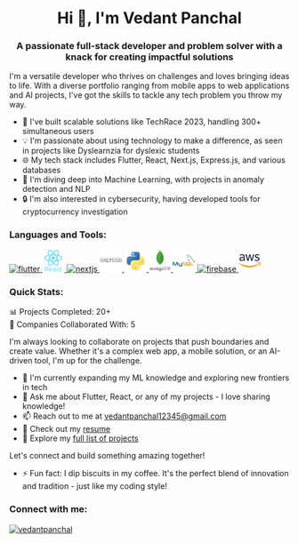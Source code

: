 <h1 align="center">Hi 👋, I'm Vedant Panchal</h1>
<h3 align="center">A passionate full-stack developer and problem solver with a knack for creating impactful solutions</h3>
 
I'm a versatile developer who thrives on challenges and loves bringing ideas to life. With a diverse portfolio ranging from mobile apps to web applications and AI projects, I've got the skills to tackle any tech problem you throw my way.

- 🚀 I've built scalable solutions like TechRace 2023, handling 300+ simultaneous users
- 💡 I'm passionate about using technology to make a difference, as seen in projects like Dyslearnzia for dyslexic students
- 🌐 My tech stack includes Flutter, React, Next.js, Express.js, and various databases
- 🤖 I'm diving deep into Machine Learning, with projects in anomaly detection and NLP
- 🔒 I'm also interested in cybersecurity, having developed tools for cryptocurrency investigation

<h3 align="left">Languages and Tools:</h3>
<p align="left">
<a href="https://flutter.dev" target="_blank" rel="noreferrer"> <img src="https://www.vectorlogo.zone/logos/flutterio/flutterio-icon.svg" alt="flutter" width="40" height="40"/> </a>
<a href="https://reactjs.org/" target="_blank" rel="noreferrer"> <img src="https://raw.githubusercontent.com/devicons/devicon/master/icons/react/react-original-wordmark.svg" alt="react" width="40" height="40"/> </a>
<a href="https://nextjs.org/" target="_blank" rel="noreferrer"> <img src="https://cdn.worldvectorlogo.com/logos/nextjs-2.svg" alt="nextjs" width="40" height="40"/> </a>
<a href="https://expressjs.com" target="_blank" rel="noreferrer"> <img src="https://raw.githubusercontent.com/devicons/devicon/master/icons/express/express-original-wordmark.svg" alt="express" width="40" height="40"/> </a>
<a href="https://www.python.org" target="_blank" rel="noreferrer"> <img src="https://raw.githubusercontent.com/devicons/devicon/master/icons/python/python-original.svg" alt="python" width="40" height="40"/> </a>
<a href="https://www.mongodb.com/" target="_blank" rel="noreferrer"> <img src="https://raw.githubusercontent.com/devicons/devicon/master/icons/mongodb/mongodb-original-wordmark.svg" alt="mongodb" width="40" height="40"/> </a>
<a href="https://www.mysql.com/" target="_blank" rel="noreferrer"> <img src="https://raw.githubusercontent.com/devicons/devicon/master/icons/mysql/mysql-original-wordmark.svg" alt="mysql" width="40" height="40"/> </a>
<a href="https://firebase.google.com/" target="_blank" rel="noreferrer"> <img src="https://www.vectorlogo.zone/logos/firebase/firebase-icon.svg" alt="firebase" width="40" height="40"/> </a>
<a href="https://aws.amazon.com" target="_blank" rel="noreferrer"> <img src="https://raw.githubusercontent.com/devicons/devicon/master/icons/amazonwebservices/amazonwebservices-original-wordmark.svg" alt="aws" width="40" height="40"/> </a>
</p>

<h3 align="left">Quick Stats:</h3>
<p align="left">
📊 Projects Completed: 20+<br>
🏢 Companies Collaborated With: 5
</p>

I'm always looking to collaborate on projects that push boundaries and create value. Whether it's a complex web app, a mobile solution, or an AI-driven tool, I'm up for the challenge.

- 🌱 I'm currently expanding my ML knowledge and exploring new frontiers in tech
- 💬 Ask me about Flutter, React, or any of my projects - I love sharing knowledge!
- 📫 Reach out to me at vedantpanchal12345@gmail.com
- 📄 Check out my [resume](https://vedant-panchal-sde.tiiny.site/)
- 🔗 Explore my [full list of projects](https://developerdowny.github.io/)

Let's connect and build something amazing together!

- ⚡ Fun fact: I dip biscuits in my coffee. It's the perfect blend of innovation and tradition - just like my coding style!

<h3 align="left">Connect with me:</h3>
<p align="left">
 
<a href="https://linkedin.com/in/vedantpanchal" target="blank"><img align="center" src="https://raw.githubusercontent.com/rahuldkjain/github-profile-readme-generator/master/src/images/icons/Social/linked-in-alt.svg" alt="vedantpanchal" height="30" width="40" /></a>
 
</p>
